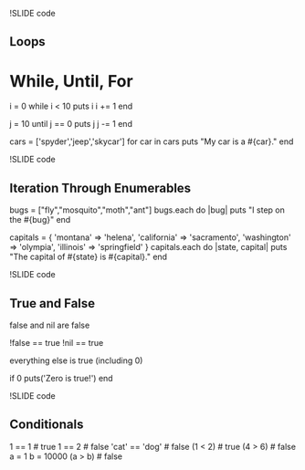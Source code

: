 !SLIDE code
## Loops ##

  # While, Until, For
  
  i = 0
  while i < 10
    puts i
    i += 1
  end
  
  j = 10
  until j == 0
    puts j
    j -= 1
  end
  
  cars = ['spyder','jeep','skycar']
  for car in cars
    puts "My car is a #{car}."
  end

!SLIDE code
## Iteration Through Enumerables ##

  bugs = ["fly","mosquito","moth","ant"]
  bugs.each do |bug|
    puts "I step on the #{bug}"
  end
  
  capitals = {
    'montana'    => 'helena',
    'california' => 'sacramento',
    'washington' => 'olympia',
    'illinois'   => 'springfield'
  }
  capitals.each do |state, capital|
    puts "The capital of #{state} is #{capital}."
  end


!SLIDE code
## True and False ##
  
  false and nil are false

  !false == true
  !nil == true

  everything else is true (including 0)

  if 0 
    puts('Zero is true!')
  end

!SLIDE code
## Conditionals ##

  1 == 1            # true
  1 == 2            # false
  'cat' == 'dog'    # false
  (1 < 2)           # true
  (4 > 6)           # false
  a = 1 
  b = 10000 
  (a > b)           # false

 